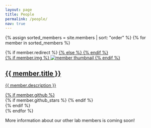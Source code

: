 ```yaml
---
layout: page
title: People
permalink: /people/
nav: true
---
```


<div class="members grid">

  {% assign sorted_members = site.members | sort: "order" %}
  {% for member in sorted_members %}
  <div class="grid-item">
    {% if member.redirect %}
    <a href="{{ member.redirect }}" target="_blank">
    {% else %}
    <a href="{{ member.url | relative_url }}">
    {% endif %}
      <div class="card hoverable">
        {% if member.img %}
        <img src="{{ member.img | relative_url }}" alt="member thumbnail">
        {% endif %}
        <div class="card-body">
          <h2 class="card-title member-text">{{ member.title }}</h2>
          <p class="card-text">{{ member.description }}</p>
          <div class="row ml-1 mr-1 p-0">
            {% if member.github %}
            <div class="github-icon">
              <div class="icon" data-toggle="tooltip" title="Code Repository">
                <a href="{{ member.github }}" target="_blank"><i class="fab fa-github gh-icon"></i></a>
              </div>
              {% if member.github_stars %}
              <span class="stars" data-toggle="tooltip" title="GitHub Stars">
                <i class="fas fa-star"></i>
                <span id="{{ member.github_stars }}-stars"></span>
              </span>
              {% endif %}
            </div>
            {% endif %}
          </div>
        </div>
      </div>
    </a>
  </div>
{% endfor %}

</div>


<p>More information about our other lab members is coming soon!</p>
